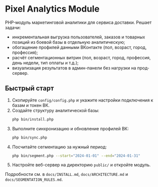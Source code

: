 # Pixel Analytics Module

PHP-модуль маркетинговой аналитики для сервиса доставки. Решает задачи:

* инкрементальная выгрузка пользователей, заказов и товарных позиций из боевой базы в отдельную аналитическую;
* обогащение профилей данными ВКонтакте (пол, возраст, город, профессия);
* расчёт сегментационных витрин (пол, возраст, город, профессия, день недели, тип оплаты и т.д.);
* визуализация результатов в админ-панели без нагрузки на прод-сервер.

## Быстрый старт

1. Скопируйте `config/config.php` и укажите настройки подключения к базам и токен ВК.
2. Создайте структуру аналитической базы:
   ```bash
   php bin/install.php
   ```
3. Выполните синхронизацию и обновление профилей ВК:
   ```bash
   php bin/sync.php
   ```
4. Посчитайте сегментацию за нужный период:
   ```bash
   php bin/segment.php --start="2024-01-01" --end="2024-01-31"
   ```
5. Настройте веб-сервер на директорию `public/` и откройте модуль.

Подробности см. в `docs/INSTALL.md`, `docs/ARCHITECTURE.md` и `docs/SEGMENTATION_RULES.md`.
